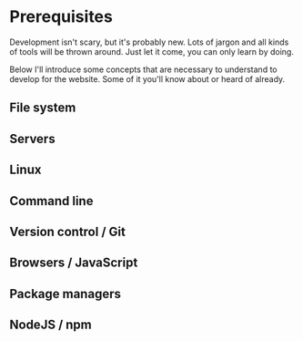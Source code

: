 # Prerequisites

Development isn't scary, but it's probably new. Lots of jargon and all kinds of tools will be thrown around. Just let it come, you can only learn by doing.

Below I'll introduce some concepts that are necessary to understand to develop for the website. Some of it you'll know about or heard of already.

## File system

## Servers

## Linux

## Command line

## Version control / Git

## Browsers / JavaScript

## Package managers 

## NodeJS / npm

##
